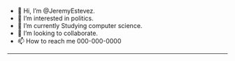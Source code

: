 - 👋 Hi, I’m @JeremyEstevez.
- 👀 I’m interested in politics.
- 🌱 I’m currently Studying computer science.
- 💞️ I’m looking to collaborate.
- 📫 How to reach me 000-000-0000
[
](https://upload.wikimedia.org/wikipedia/commons/thumb/4/4b/Seal_of_the_United_States_Congress.svg/200px-Seal_of_the_United_States_Congress.svg.png)
--------------------------------------------------------------------------------------------------------------------------------------------------------------------------------
